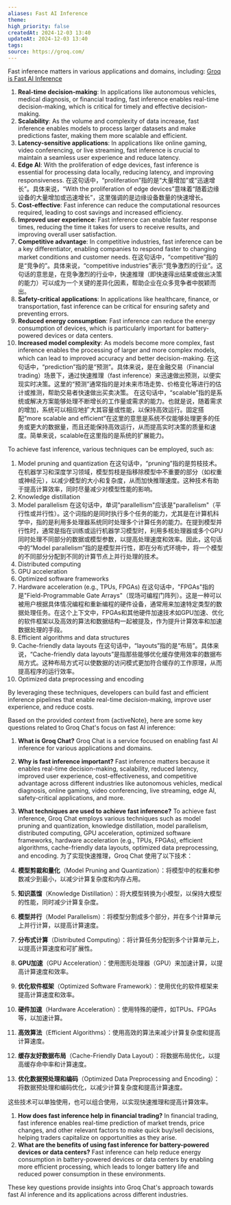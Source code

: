 ```yaml
---
aliases: Fast AI Inference
theme: 
high_priority: false
createdAt: 2024-12-03 13:40
updateAt: 2024-12-03 13:40
tags: 
source: https://groq.com/
---
```


Fast inference matters in various applications and domains, including:
[Groq is Fast AI Inference](https://groq.com/)
1. **Real-time decision-making**: In applications like autonomous vehicles, medical diagnosis, or financial trading, fast inference enables real-time decision-making, which is critical for timely and effective decision-making.
2. **Scalability**: As the volume and complexity of data increase, fast inference enables models to process larger datasets and make predictions faster, making them more scalable and efficient.
3. **Latency-sensitive applications**: In applications like online gaming, video conferencing, or live streaming, fast inference is crucial to maintain a seamless user experience and reduce latency.
4. **Edge AI**: With the proliferation of edge devices, fast inference is essential for processing data locally, reducing latency, and improving responsiveness.
在这句话中，“proliferation”指的是“大量增加”或“迅速增长”。具体来说，“With the proliferation of edge devices”意味着“随着边缘设备的大量增加或迅速增长”，这里强调的是边缘设备数量的快速增长。
1. **Cost-effective**: Fast inference can reduce the computational resources required, leading to cost savings and increased efficiency.
2. **Improved user experience**: Fast inference can enable faster response times, reducing the time it takes for users to receive results, and improving overall user satisfaction.
3. **Competitive advantage**: In competitive industries, fast inference can be a key differentiator, enabling companies to respond faster to changing market conditions and customer needs.
在这句话中，“competitive”指的是“竞争的”。具体来说，“competitive industries”表示“竞争激烈的行业”。这句话的意思是，在竞争激烈的行业中，快速推理（即快速得出结果或做出决策的能力）可以成为一个关键的差异化因素，帮助企业在众多竞争者中脱颖而出。
1. **Safety-critical applications**: In applications like healthcare, finance, or transportation, fast inference can be critical for ensuring safety and preventing errors.
2. **Reduced energy consumption**: Fast inference can reduce the energy consumption of devices, which is particularly important for battery-powered devices or data centers.
3. **Increased model complexity**: As models become more complex, fast inference enables the processing of larger and more complex models, which can lead to improved accuracy and better decision-making.
在这句话中，“prediction”指的是“预测”。具体来说，是在金融交易（Financial trading）场景下，通过快速推理（fast inference）来迅速做出预测，以便实现实时决策。这里的“预测”通常指的是对未来市场走势、价格变化等进行的估计或推测，帮助交易者快速做出买卖决策。
在这句话中，“scalable”指的是系统或解决方案能够处理不断增长的工作量或需求的能力。也就是说，随着需求的增加，系统可以相应地扩大其容量或性能，以保持高效运行。固定搭配“more scalable and efficient”在这里的意思是系统不仅能够处理更多的任务或更大的数据量，而且还能保持高效运行，从而提高实时决策的质量和速度。简单来说，scalable在这里指的是系统的扩展能力。

To achieve fast inference, various techniques can be employed, such as:

1. Model pruning and quantization
在这句话中，“pruning”指的是剪枝技术。在机器学习和深度学习领域，模型剪枝是指移除模型中不重要的部分（如权重或神经元），以减少模型的大小和复杂度，从而加快推理速度。这种技术有助于提高计算效率，同时尽量减少对模型性能的影响。
1. Knowledge distillation
2. Model parallelism
在这句话中，单词"parallellism"应该是"parallelism"（平行性或并行性）。这个词指的是同时执行多个任务的能力，尤其是在计算机科学中，指的是利用多处理器系统同时处理多个计算任务的能力。在提到模型并行性时，通常是指在训练或运行机器学习模型时，利用多核处理器或多个GPU同时处理不同部分的数据或模型参数，以提高处理速度和效率。因此，这句话中的“Model parallelism”指的是模型并行性，即在分布式环境中，将一个模型的不同部分分配到不同的计算节点上并行处理的技术。
1. Distributed computing
2. GPU acceleration
3. Optimized software frameworks
4. Hardware acceleration (e.g., TPUs, FPGAs)
在这句话中，"FPGAs"指的是"Field-Programmable Gate Arrays"（现场可编程门阵列）。这是一种可以被用户根据具体情况编程和重新编程的硬件设备，通常用来加速特定类型的数据处理任务。在这个上下文中，FPGAs和其他硬件加速技术如GPU加速、优化的软件框架以及高效的算法和数据结构一起被提及，作为提升计算效率和加速数据处理的手段。
1. Efficient algorithms and data structures
2. Cache-friendly data layouts
在这句话中，“layouts”指的是“布局”。具体来说，“Cache-friendly data layouts”是指那些能够优化缓存使用效率的数据布局方式。这种布局方式可以使数据的访问模式更加符合缓存的工作原理，从而提高程序的运行效率。
1. Optimized data preprocessing and encoding

By leveraging these techniques, developers can build fast and efficient inference pipelines that enable real-time decision-making, improve user experience, and reduce costs.




Based on the provided context from {activeNote}, here are some key questions related to Groq Chat's focus on fast AI inference:

1. **What is Groq Chat?** Groq Chat is a service focused on enabling fast AI inference for various applications and domains.
2. **Why is fast inference important?** Fast inference matters because it enables real-time decision-making, scalability, reduced latency, improved user experience, cost-effectiveness, and competitive advantage across different industries like autonomous vehicles, medical diagnosis, online gaming, video conferencing, live streaming, edge AI, safety-critical applications, and more.
3. **What techniques are used to achieve fast inference?** To achieve fast inference, Groq Chat employs various techniques such as model pruning and quantization, knowledge distillation, model parallelism, distributed computing, GPU acceleration, optimized software frameworks, hardware acceleration (e.g., TPUs, FPGAs), efficient algorithms, cache-friendly data layouts, optimized data preprocessing, and encoding.
为了实现快速推理，Groq Chat 使用了以下技术：

1. **模型剪裁和量化**（Model Pruning and Quantization）：将模型中的权重和参数减少到最小，以减少计算复杂度和内存占用。
2. **知识蒸馏**（Knowledge Distillation）：将大模型转换为小模型，以保持大模型的性能，同时减少计算复杂度。
3. **模型并行**（Model Parallelism）：将模型分割成多个部分，并在多个计算单元上并行计算，以提高计算速度。
4. **分布式计算**（Distributed Computing）：将计算任务分配到多个计算单元上，以提高计算速度和可扩展性。
5. **GPU加速**（GPU Acceleration）：使用图形处理器（GPU）来加速计算，以提高计算速度和效率。
6. **优化软件框架**（Optimized Software Framework）：使用优化的软件框架来提高计算速度和效率。
7. **硬件加速**（Hardware Acceleration）：使用特殊的硬件，如TPUs、FPGAs等，以加速计算。
8. **高效算法**（Efficient Algorithms）：使用高效的算法来减少计算复杂度和提高计算速度。
9. **缓存友好数据布局**（Cache-Friendly Data Layout）：将数据布局优化，以提高缓存命中率和计算速度。
10. **优化数据预处理和编码**（Optimized Data Preprocessing and Encoding）：将数据预处理和编码优化，以减少计算复杂度和提高计算速度。

这些技术可以单独使用，也可以组合使用，以实现快速推理和提高计算效率。
1. **How does fast inference help in financial trading?** In financial trading, fast inference enables real-time prediction of market trends, price changes, and other relevant factors to make quick buy/sell decisions, helping traders capitalize on opportunities as they arise.
2. **What are the benefits of using fast inference for battery-powered devices or data centers?** Fast inference can help reduce energy consumption in battery-powered devices or data centers by enabling more efficient processing, which leads to longer battery life and reduced power consumption in these environments.

These key questions provide insights into Groq Chat's approach towards fast AI inference and its applications across different industries.


